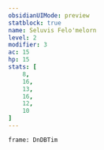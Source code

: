 ```yaml
---
obsidianUIMode: preview
statblock: true
name: Seluvis Felo'melorn
level: 2
modifier: 3
ac: 15
hp: 15
stats: [
	8,
	16,
	13,
	16,
	12,
	10
]
---
```

```custom-frames
frame: DnDBTim
```